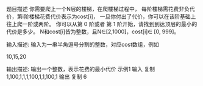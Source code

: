 题目描述
你需要爬上一个N层的楼梯，在爬楼梯过程中， 每阶楼梯需花费非负代价，第i阶楼梯花费代价表示为cost[i]， 一旦你付出了代价，你可以在该阶基础上往上爬一阶或两阶。
你可以从第 0 阶或者 第 1 阶开始，请找到到达顶层的最小的代价是多少。
N和cost[i]皆为整数，且N∈[2,1000]，cost[i]∈ [0, 999]。

输入描述:
输入为一串半角逗号分割的整数，对应cost数组，例如

10,15,20


输出描述:
输出一个整数，表示花费的最小代价
示例1
输入
复制
1,100,1,1,1,100,1,1,100,1
输出
复制
6